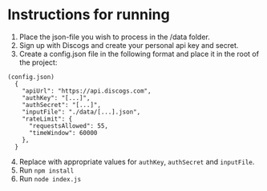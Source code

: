 # Instructions for running

1. Place the json-file you wish to process in the /data folder.
2. Sign up with Discogs and create your personal api key and secret.
3. Create a config.json file in the following format and place it in the root of the project:
```
(config.json)
  {
    "apiUrl": "https://api.discogs.com",
    "authKey": "[...]",
    "authSecret": "[...]",
    "inputFile": "./data/[...].json",
    "rateLimit": {
      "requestsAllowed": 55,
      "timeWindow": 60000
    },
  }
```
4. Replace with appropriate values for `authKey`, `authSecret` and `inputFile`.
5. Run `npm install`
6. Run `node index.js`